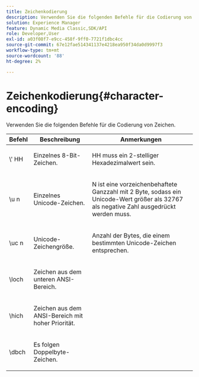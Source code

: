 ```yaml
---
title: Zeichenkodierung
description: Verwenden Sie die folgenden Befehle für die Codierung von Zeichen.
solution: Experience Manager
feature: Dynamic Media Classic,SDK/API
role: Developer,User
exl-id: a03f08f7-e9cc-458f-9ff0-7721f1dbc4cc
source-git-commit: 67e12fae514341137e4218ea950f34da0d9997f3
workflow-type: tm+mt
source-wordcount: '88'
ht-degree: 2%

---
```


# Zeichenkodierung{#character-encoding}

Verwenden Sie die folgenden Befehle für die Codierung von Zeichen.

<table id="table_EB0C1B674BEA4A37964FB4BF559E0005"> 
 <thead> 
  <tr> 
   <th class="entry"> Befehl </th> 
   <th class="entry"> Beschreibung </th> 
   <th class="entry"> Anmerkungen </th> 
  </tr> 
 </thead>
 <tbody> 
  <tr> 
   <td> <span class="codeph">\'<span class="varname"> HH</span></span> </td> 
   <td> <p>Einzelnes 8-Bit-Zeichen. </p> </td> 
   <td> <p><span class="varname"> HH</span> muss ein 2-stelliger Hexadezimalwert sein. </p> </td> 
  </tr> 
  <tr> 
   <td> <span class="codeph">\u<span class="varname"> n</span></span> </td> 
   <td> <p>Einzelnes Unicode-Zeichen. </p> </td> 
   <td> <p><span class="varname"> N</span> ist eine vorzeichenbehaftete Ganzzahl mit 2 Byte, sodass ein Unicode-Wert größer als 32767 als negative Zahl ausgedrückt werden muss. </p> </td> 
  </tr> 
  <tr> 
   <td> <span class="codeph">\uc<span class="varname"> n</span></span> </td> 
   <td> <p>Unicode-Zeichengröße. </p> </td> 
   <td> <p>Anzahl der Bytes, die einem bestimmten Unicode-Zeichen entsprechen. </p> </td> 
  </tr> 
  <tr> 
   <td> <span class="codeph"> \loch </span> </td> 
   <td> <p>Zeichen aus dem unteren ANSI-Bereich. </p> </td> 
   <td> <p> </p> </td> 
  </tr> 
  <tr> 
   <td> <span class="codeph"> \hich </span> </td> 
   <td> <p>Zeichen aus dem ANSI-Bereich mit hoher Priorität. </p> </td> 
   <td> <p> </p> </td> 
  </tr> 
  <tr> 
   <td> <span class="codeph"> \dbch </span> </td> 
   <td> <p>Es folgen Doppelbyte-Zeichen. </p> </td> 
   <td> <p> </p> </td> 
  </tr> 
 </tbody> 
</table>
